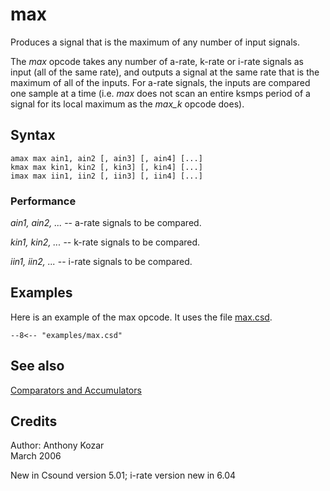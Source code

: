 <!--
id:max
category:Signal Modifiers:Comparators and Accumulators
-->
# max
Produces a signal that is the maximum of any number of input signals.

The _max_ opcode takes any number of a-rate, k-rate or i-rate signals as input (all of the same rate), and outputs a signal at the same rate that is the maximum of all of the inputs.  For a-rate signals, the inputs are compared one sample at a time (i.e. _max_ does not scan an entire ksmps period of a signal for its local maximum as the _max_k_ opcode does).

## Syntax
``` csound-orc
amax max ain1, ain2 [, ain3] [, ain4] [...]
kmax max kin1, kin2 [, kin3] [, kin4] [...]
imax max iin1, iin2 [, iin3] [, iin4] [...]
```

### Performance

_ain1, ain2, ..._ --  a-rate signals to be compared.

_kin1, kin2, ..._ --  k-rate signals to be compared.

_iin1, iin2, ..._ --  i-rate signals to be compared.

## Examples

Here is an example of the max opcode. It uses the file [max.csd](../../examples/max.csd).

``` csound-csd title="Example of the max opcode." linenums="1"
--8<-- "examples/max.csd"
```

## See also

[Comparators and Accumulators](../../sigmod/compaccum)

## Credits

Author: Anthony Kozar<br>
March 2006<br>

New in Csound version 5.01; i-rate version new in 6.04
